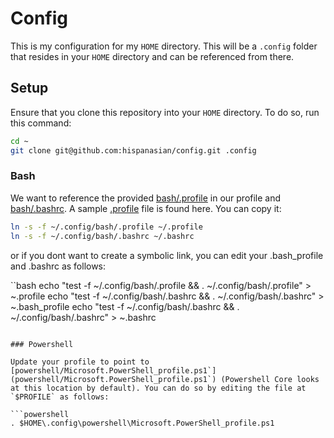 # Config

This is my configuration for my `HOME` directory. This will be a `.config` folder that resides in your `HOME` directory and can be referenced from there.

## Setup

Ensure that you clone this repository into your `HOME` directory. To do so, run this command:

```bash
cd ~
git clone git@github.com:hispanasian/config.git .config
```

### Bash

We want to reference the provided [bash/.profile](bash/.profile) in our profile and [bash/.bashrc](bash/.bashrc). A sample [.profile](.profile) file is found here. You can copy it:

```bash
ln -s -f ~/.config/bash/.profile ~/.profile
ln -s -f ~/.config/bash/.bashrc ~/.bashrc
```

or if you dont want to create a symbolic link, you can edit your .bash_profile and .bashrc as follows:

``bash
echo "test -f ~/.config/bash/.profile && . ~/.config/bash/.profile" > ~.profile
echo "test -f ~/.config/bash/.bashrc && . ~/.config/bash/.bashrc" > ~.bash_profile
echo "test -f ~/.config/bash/.bashrc && . ~/.config/bash/.bashrc" > ~.bashrc
```

### Powershell

Update your profile to point to [powershell/Microsoft.PowerShell_profile.ps1`](powershell/Microsoft.PowerShell_profile.ps1`) (Powershell Core looks at this location by default). You can do so by editing the file at `$PROFILE` as follows:

```powershell
. $HOME\.config\powershell\Microsoft.PowerShell_profile.ps1
```
